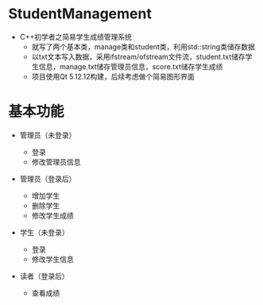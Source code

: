 # StudentManagement
* C++初学者之简易学生成绩管理系统
  * 就写了两个基本类，manage类和student类，利用std::string类储存数据
  * 以txt文本写入数据，采用ifstream/ofstream文件流，student.txt储存学生信息，manage.txt储存管理员信息，score.txt储存学生成绩
  * 项目使用Qt 5.12.12构建，后续考虑做个简易图形界面
# 基本功能
* 管理员（未登录）
  * 登录
  * 修改管理员信息

* 管理员（登录后）
  * 增加学生
  * 删除学生
  * 修改学生成绩

* 学生（未登录）
  * 登录
  * 修改学生信息

* 读者（登录后）
  * 查看成绩
